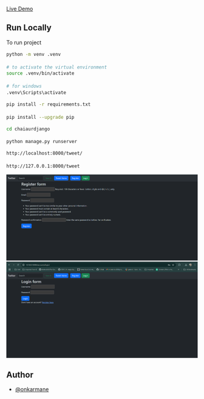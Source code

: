 [Live Demo](https://maneonkar.pythonanywhere.com/tweet)

## Run Locally

To run project

```bash
python -m venv .venv

# to activate the virtual environment
source .venv/bin/activate

# for windows
.venv\Scripts\activate
```
```bash
pip install -r requirements.txt

pip install --upgrade pip
```

```bash
cd chaiaurdjango

python manage.py runserver
```

```bash
http://localhost:8000/tweet/

http://127.0.0.1:8000/tweet
```


![Screenshot](https://github.com/onkarmane-source/django_project/blob/main/Screenshot%202024-11-26%20160009.png)
![Screenshot](https://github.com/onkarmane-source/django_project/blob/main/Screenshot%202024-11-26%20160031.png)

## Author

- [@onkarmane](https://github.com/onkarmane-source)

